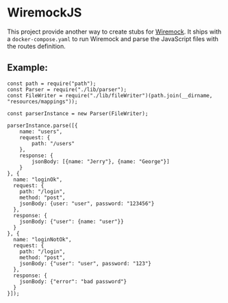 # WiremockJS

This project provide another way to create stubs for [Wiremock](http://wiremock.org/). It ships with a `docker-compose.yaml` to run Wiremock and parse the JavaScript files with the routes definition.

## Example:

```
const path = require("path");
const Parser = require("./lib/parser");
const FileWriter = require("./lib/fileWriter")(path.join(__dirname, "resources/mappings"));

const parserInstance = new Parser(FileWriter);

parserInstance.parse([{
    name: "users",
    request: {
        path: "/users"
    },
    response: {
        jsonBody: [{name: "Jerry"}, {name: "George"}]
    }
}, {
  name: "loginOk",
  request: {
    path: "/login",
    method: "post",
    jsonBody: {user: "user", password: "123456"}
  },
  response: {
    jsonBody: {"user": {name: "user"}}
  }
}, {
  name: "loginNotOk",
  request: {
    path: "/login",
    method: "post",
    jsonBody: {"user": "user", password: "123"}
  },
  response: {
    jsonBody: {"error": "bad password"}
  }
}]);
```